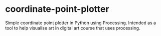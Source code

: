 # coordinate-point-plotter
Simple coordinate point plotter in Python using Processing.
Intended as a tool to help visualise art in digital art course that uses processing.
